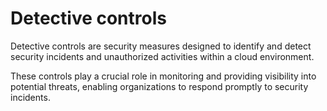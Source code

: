 # Detective controls

Detective controls are security measures designed to identify and detect security incidents and unauthorized activities within a cloud environment. 

These controls play a crucial role in monitoring and providing visibility into potential threats, enabling organizations to respond promptly to security incidents.